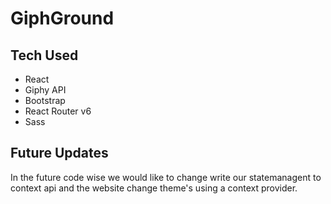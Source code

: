 # GiphGround


## Tech Used
<ul>
    <li>React</li>
    <li>Giphy API</li>
    <li>Bootstrap</li>
    <li>React Router v6</li>
    <li>Sass</li>
</ul>

## Future Updates

In the future code wise we would like to change write our statemanagent to context api and the website change theme's using a context provider. 